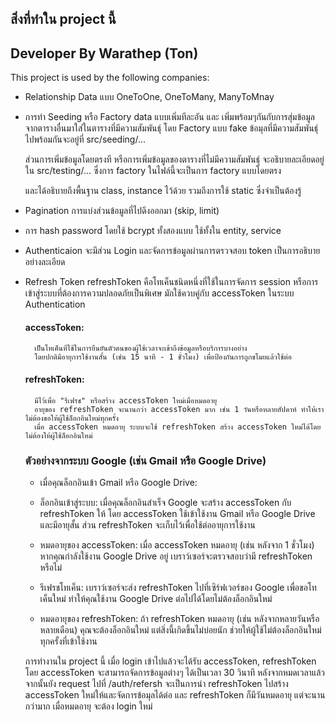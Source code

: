 
## สิ่งที่ทำใน project นี้
## Developer By Warathep (Ton)

This project is used by the following companies:

- Relationship Data แบบ OneToOne, OneToMany, ManyToMnay

- การทำ Seeding หรือ Factory data  แบบเพิ่มทีละอัน และ เพิ่มพร้อมๆกันกับการสุ่มข้อมูลจากตารางอื่นมาใส่ในตารางที่มีความสัมพันธุ์ โดย Factory แบบ fake ข้อมุลที่มีความสัมพันธุ์ไปพร้อมกันจะอยู่ที่ src/seeding/... 
    
    ส่วนการเพิ่มข้อมูลโดยตรงที หรือการเพิ่มข้อมูลของตารางที่ไม่มีความสัมพันธุ์ จะอธิบายละเอียดอยู่ใน src/testing/...
    ซึ่งการ factory ในไฟล์นี้จะเป็นการ factory แบบโดยตรง
    
    และได้อธิบายถึงพื้นฐาน class, instance ไว้ด้วย รวมถึงการใช้ static ซึ่งจำเป็นต้องรู้

- Pagination การแบ่งส่วนข้อมูลที่ไปดึงออกมา (skip, limit)

- การ hash password โดยใช้ bcrypt ทั้งสองแบบ ใช้ทั้งใน entity, service

- Authenticaion จะมีส่วน Login และจัดการข้อมูลผ่านการตรวจสอบ token เป็นการอธิบายอย่างละเอียด

- Refresh Token refreshToken คือโทเค็นชนิดหนึ่งที่ใช้ในการจัดการ session หรือการเข้าสู่ระบบที่ต้องการความปลอดภัยเป็นพิเศษ มักใช้ควบคู่กับ accessToken ในระบบ Authentication 
    
    #### accessToken:
        เป็นโทเค็นที่ใช้ในการยืนยันตัวตนของผู้ใช้เวลาจะเข้าถึงข้อมูลหรือบริการบางอย่าง
        โดยปกติมีอายุการใช้งานสั้น (เช่น 15 นาที - 1 ชั่วโมง) เพื่อป้องกันการถูกขโมยแล้วใช้ต่อ

    #### refreshToken:
        มีไว้เพื่อ "รีเฟรช" หรือสร้าง accessToken ใหม่เมื่อหมดอายุ
        อายุของ refreshToken จะนานกว่า accessToken มาก เช่น 1 วันหรือหลายสัปดาห์ ทำให้เราไม่ต้องขอให้ผู้ใช้ล็อกอินใหม่ทุกครั้ง
        เมื่อ accessToken หมดอายุ ระบบจะใช้ refreshToken สร้าง accessToken ใหม่ได้โดยไม่ต้องให้ผู้ใช้ล็อกอินใหม่

    ### ตัวอย่างจากระบบ Google (เช่น Gmail หรือ Google Drive)
    -  เมื่อคุณล็อกอินเข้า Gmail หรือ Google Drive:

    - ล็อกอินเข้าสู่ระบบ: เมื่อคุณล็อกอินสำเร็จ Google จะสร้าง accessToken กับ refreshToken ให้ โดย accessToken ใช้เข้าใช้งาน Gmail หรือ Google Drive และมีอายุสั้น ส่วน refreshToken จะเก็บไว้เพื่อใช้ต่ออายุการใช้งาน

    - หมดอายุของ accessToken: เมื่อ accessToken หมดอายุ (เช่น หลังจาก 1 ชั่วโมง) หากคุณกำลังใช้งาน Google Drive อยู่ เบราว์เซอร์จะตรวจสอบว่ามี refreshToken หรือไม่

    - รีเฟรชโทเค็น: เบราว์เซอร์จะส่ง refreshToken ไปที่เซิร์ฟเวอร์ของ Google เพื่อขอโทเค็นใหม่ ทำให้คุณใช้งาน Google Drive ต่อไปได้โดยไม่ต้องล็อกอินใหม่

    - หมดอายุของ refreshToken: ถ้า refreshToken หมดอายุ (เช่น หลังจากหลายวันหรือหลายเดือน) คุณจะต้องล็อกอินใหม่ แต่สิ่งนี้เกิดขึ้นไม่บ่อยนัก ช่วยให้ผู้ใช้ไม่ต้องล็อกอินใหม่ทุกครั้งที่เข้าใช้งาน

    การทำงานใน project นี้ เมื่อ login เข้าไปแล้วจะได้รับ accessToken, refreshToken โดย accessToken จะสามารถจัดการข้อมูลต่างๆ ได้เป็นเวลา 30 วินาที หลังจากหมดเวลาแล้ว จากนั้นยัง request ไปที่ /auth/refersh จะเป็นการนำ refreshToken ไปสร้าง accessToken ใหม่ให้และจัดการข้อมุลได้ต่อ และ refreshToken ก็มีวันหมดอายุ แต่จะนานกว่ามาก เมื่อหมดอายุ จะต้อง login ใหม่
